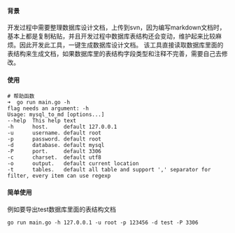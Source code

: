 #### 背景
开发过程中需要整理数据库设计文档，上传到svn，因为编写markdown文档时，基本上都是复制粘贴，并且开发过程中数据库表结构还会变动，维护起来比较麻烦。因此开发此工具，一键生成数据库设计文档。
该工具直接读取数据库里面的表结构来生成文档，如果数据库里的表结构字段类型和注释不完善，需要自己去修改。

#### 使用

```shell
# 帮助函数
➜  go run main.go -h
flag needs an argument: -h
Usage: mysql_to_md [options...]
--help  This help text
-h      host.     default 127.0.0.1
-u      username. default root
-p      password. default root
-d      database. default mysql
-P      port.     default 3306
-c      charset.  default utf8
-o      output.   default current location
-t      tables.   default all table and support ',' separator for filter, every item can use regexp
```
#### 简单使用
例如要导出test数据库里面的表结构文档
```
go run main.go -h 127.0.0.1 -u root -p 123456 -d test -P 3306
```
